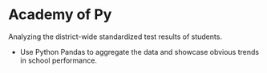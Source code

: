 # Academy of Py
Analyzing the district-wide standardized test results of students.
- Use Python Pandas to aggregate the data and showcase obvious trends in school performance.
